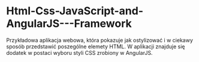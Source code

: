 # Html-Css-JavaScript-and-AngularJS---Framework

Przykładowa aplikacja webowa, która pokazuje jak ostylizować i w ciekawy sposób przedstawić poszególne elemety HTML.
W aplikacji znajduje się dodatek w postaci wyboru styli CSS zrobiony w AngularJS.
